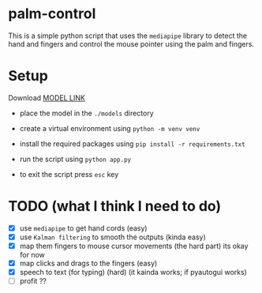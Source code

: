 # palm-control

This is a simple python script that uses the `mediapipe` library to detect the hand and fingers and control the mouse
pointer using the palm and fingers.

# Setup

Download [MODEL LINK](https://storage.googleapis.com/mediapipe-models/hand_landmarker/hand_landmarker/float16/1/hand_landmarker.task)
- place the model in the `./models` directory

- create a virtual environment using `python -m venv venv`
- install the required packages using `pip install -r requirements.txt`
- run the script using `python app.py`
- to exit the script press `esc` key

# TODO (what I think I need to do)

- [x] use `mediapipe` to get hand cords (easy)
- [x] use `Kalman filtering` to smooth the outputs (kinda easy)
- [x] map them fingers to mouse cursor movements (the hard part) its okay for now
- [x] map clicks and drags to the fingers (easy)
- [x] speech to text (for typing) (hard) (it kainda works; if pyautogui works)
- [ ] profit ??